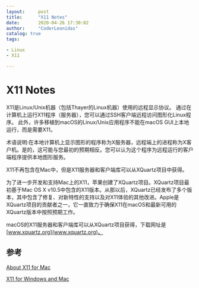 ```yaml
---
layout:     post
title:      "X11 Notes"
date:       2020-04-26 17:30:02
author:     "CoderLeonidas"
catalog: true
tags:

- Linux
- X11

---
```


# X11 Notes

X11是Linux/Unix机器（包括Thayer的Linux机器）使用的远程显示协议。 通过在计算机上运行X11程序（服务器），您可以通过SSH客户端远程访问图形化Linux程序。 此外，许多移植到macOS的Linux/Unix应用程序不能在macOS GUI上本地运行，而是需要X11。

术语说明:在本地计算机上显示图形的程序称为X服务器，远程端上的进程称为X客户机。是的，这可能与您最初的预期相反。您可以认为这个程序为远程运行的客户端程序提供本地图形服务。


X11不再包含在Mac中，但是X11服务器和客户端库可以从XQuartz项目中获得。

为了进一步开发和支持Mac上的X11，苹果创建了XQuartz项目。XQuartz项目最初基于Mac OS X v10.5中包含的X11版本。从那以后，XQuartz已经发布了多个版本，其中包含了修复、对新特性的支持以及对X11体验的其他改进。Apple是XQuartz项目的贡献者之一，它一直致力于确保X11在macOS和最新可用的XQuartz版本中按照预期工作。

macOS的X11服务器和客户端库可以从XQuartz项目获得，下载网址是[www.xquartz.org](www.xquartz.org)。

## 参考

[About X11 for Mac](https://support.apple.com/en-us/HT201341)

[X11 for Windows and Mac](https://kb.thayer.dartmouth.edu/article/336-x11-for-windows-and-mac)
